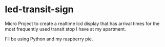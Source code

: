 # led-transit-sign

Micro Project to create a realtime lcd display that has arrival 
times for the most frequently used transit stop I have at my apartment.

I'll be using Python and my raspberry pie.
